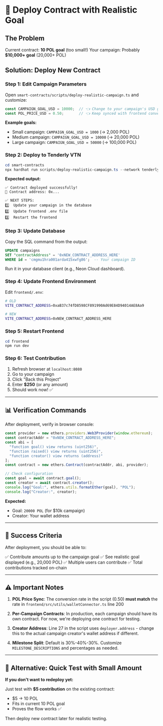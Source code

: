 # 🚀 Deploy Contract with Realistic Goal

## The Problem
Current contract: **10 POL goal** (too small!)
Your campaign: Probably **$10,000+ goal** (20,000+ POL)

## Solution: Deploy New Contract

### Step 1: Edit Campaign Parameters

Open `smart-contracts/scripts/deploy-realistic-campaign.ts` and customize:

```typescript
const CAMPAIGN_GOAL_USD = 10000;  // 👈 Change to your campaign's USD goal
const POL_PRICE_USD = 0.50;       // 👈 Keep synced with frontend conversion rate
```

**Example goals:**
- Small campaign: `CAMPAIGN_GOAL_USD = 1000` (→ 2,000 POL)
- Medium campaign: `CAMPAIGN_GOAL_USD = 10000` (→ 20,000 POL)
- Large campaign: `CAMPAIGN_GOAL_USD = 50000` (→ 100,000 POL)

### Step 2: Deploy to Tenderly VTN

```powershell
cd smart-contracts
npx hardhat run scripts/deploy-realistic-campaign.ts --network tenderlyVTN
```

**Expected output:**
```
✅ Contract deployed successfully!
📍 Contract address: 0x...

✅ NEXT STEPS:
1️⃣  Update your campaign in the database
2️⃣  Update frontend .env file
3️⃣  Restart the frontend
```

### Step 3: Update Database

Copy the SQL command from the output:

```sql
UPDATE campaigns 
SET "contractAddress" = '0xNEW_CONTRACT_ADDRESS_HERE' 
WHERE id = 'cmgmu1hra001arda415xwfg86';  -- Your campaign ID
```

Run it in your database client (e.g., Neon Cloud dashboard).

### Step 4: Update Frontend Environment

Edit `frontend/.env`:

```bash
# OLD
VITE_CONTRACT_ADDRESS=0xaB37c74fD8598CF891990Ad69E84D94014AE8Aa9

# NEW
VITE_CONTRACT_ADDRESS=0xNEW_CONTRACT_ADDRESS_HERE
```

### Step 5: Restart Frontend

```powershell
cd frontend
npm run dev
```

### Step 6: Test Contribution

1. Refresh browser at `localhost:8080`
2. Go to your campaign
3. Click "Back this Project"
4. Enter **$250** (or any amount)
5. Should work now! ✅

---

## 📊 Verification Commands

After deployment, verify in browser console:

```javascript
const provider = new ethers.providers.Web3Provider(window.ethereum);
const contractAddr = "0xNEW_CONTRACT_ADDRESS_HERE";
const abi = [
  "function goal() view returns (uint256)",
  "function raised() view returns (uint256)",
  "function creator() view returns (address)"
];
const contract = new ethers.Contract(contractAddr, abi, provider);

// Check configuration
const goal = await contract.goal();
const creator = await contract.creator();
console.log("Goal:", ethers.utils.formatEther(goal), "POL");
console.log("Creator:", creator);
```

**Expected:**
- Goal: `20000 POL` (for $10k campaign)
- Creator: Your wallet address

---

## 🎯 Success Criteria

After deployment, you should be able to:

✅ Contribute amounts up to the campaign goal
✅ See realistic goal displayed (e.g., 20,000 POL)
✅ Multiple users can contribute
✅ Total contributions tracked on-chain

---

## ⚠️ Important Notes

1. **POL Price Sync**: The conversion rate in the script (0.50) **must match** the rate in `frontend/src/utils/walletConnector.ts` line 200

2. **Per-Campaign Contracts**: In production, each campaign should have its own contract. For now, we're deploying one contract for testing.

3. **Creator Address**: Line 27 in the script uses `deployer.address` - change this to the actual campaign creator's wallet address if different.

4. **Milestone Split**: Default is 30%-40%-30%. Customize `MILESTONE_DESCRIPTIONS` and percentages as needed.

---

## 🔄 Alternative: Quick Test with Small Amount

**If you don't want to redeploy yet:**

Just test with **$5 contribution** on the existing contract:
- $5 → 10 POL
- Fits in current 10 POL goal
- Proves the flow works ✅

Then deploy new contract later for realistic testing.
